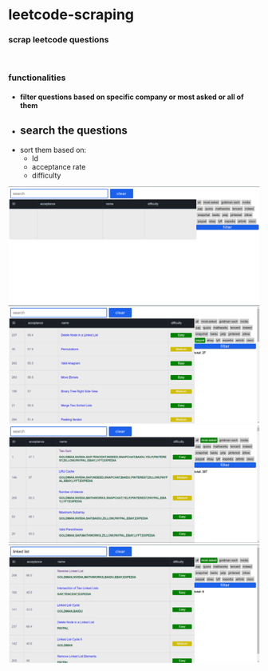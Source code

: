 <h1>leetcode-scraping</h1>
<h3>scrap leetcode questions </h3>
<br>

<h3>functionalities</h3>
<ul>
  <li><h4>filter questions based on specific company or most asked or all of them </h4></li>
  <li><h2>search the questions </h2></li>
  <li>sort them based on: 
    <ul>
      <li> Id</li>
      <li> acceptance rate</li>
      <li> difficulty</li>
    </ul>
  </li>

</ul>

<img src="images/empty.png"   alt="empty.png" />
<img src="images/company-wise.png" " alt="company-wise.png" />
<img src="images/most-asked.png"  alt="most-asked.png" />
<img src="images/search.png"  alt="search.png" />

